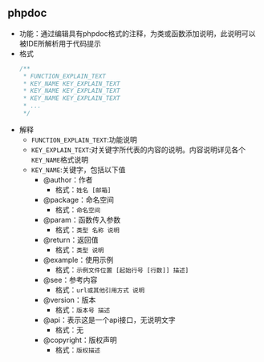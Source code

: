## phpdoc
* 功能：通过编辑具有phpdoc格式的注释，为类或函数添加说明，此说明可以被IDE所解析用于代码提示
* 格式
    ```php
    /**
     * FUNCTION_EXPLAIN_TEXT
     * KEY_NAME KEY_EXPLAIN_TEXT
     * KEY_NAME KEY_EXPLAIN_TEXT
     * KEY_NAME KEY_EXPLAIN_TEXT
     * ...
     */
    ```
* 解释
    * `FUNCTION_EXPLAIN_TEXT`:功能说明
    * `KEY_EXPLAIN_TEXT`:对关键字所代表的内容的说明。内容说明详见各个`KEY_NAME`格式说明
    * `KEY_NAME`:关键字，包括以下值
        * @author：作者
            * 格式：`姓名 [邮箱]`
        * @package：命名空间
            * 格式：`命名空间`
        * @param：函数传入参数
            * 格式：`类型 名称 说明` 
        * @return：返回值
            * 格式：`类型 说明` 
        * @example：使用示例
            * 格式：`示例文件位置 [起始行号 [行数]] 描述]`
        * @see：参考内容
            * 格式：`url或其他引用方式 说明` 
        * @version：版本
            * 格式：`版本号 描述`
        * @api：表示这是一个api接口，无说明文字
            * 格式：无
        * @copyright：版权声明
            * 格式：`版权描述`
        
